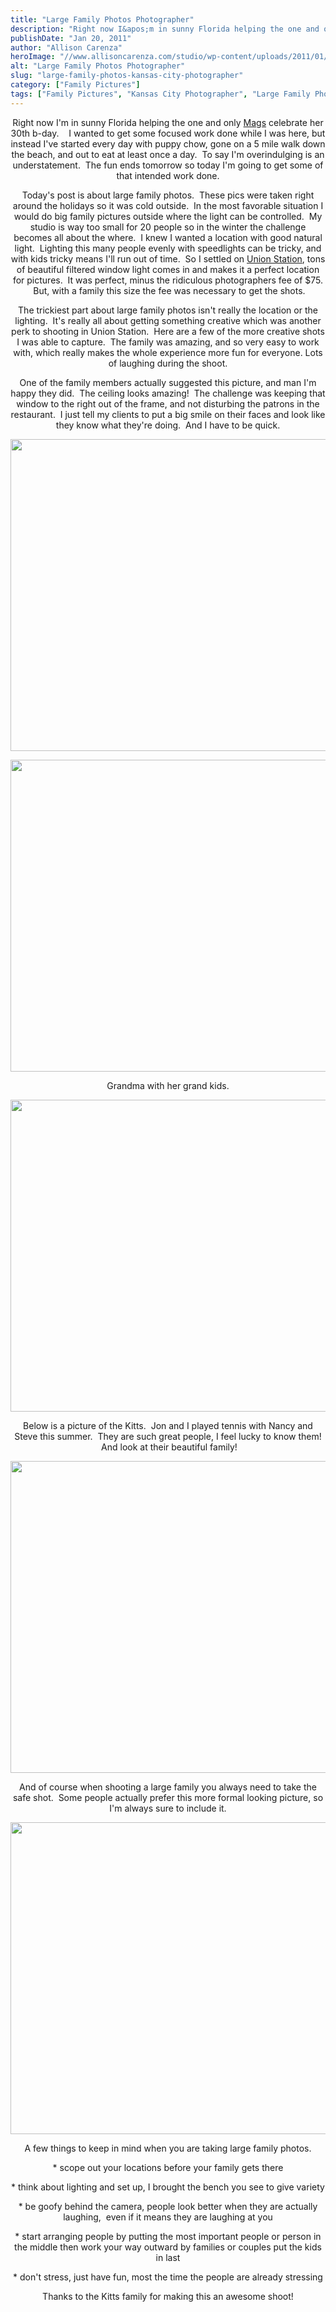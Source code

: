 ```yaml
---
title: "Large Family Photos Photographer"
description: "Right now I&apos;m in sunny Florida helping the one and only Mags celebrate her 30th b-day.    I wanted to get "
publishDate: "Jan 20, 2011"
author: "Allison Carenza"
heroImage: "//www.allisoncarenza.com/studio/wp-content/uploads/2011/01/kitts1.jpg"
alt: "Large Family Photos Photographer"
slug: "large-family-photos-kansas-city-photographer"
category: ["Family Pictures"]
tags: ["Family Pictures", "Kansas City Photographer", "Large Family Photos", "Union Station Kansas City"]
---
```


<p style="text-align: center;">Right now I&apos;m in sunny Florida helping the one and only <a href="www.maggiestolzberg.com">Mags</a> celebrate her 30th b-day.    I wanted to get some focused work done while I was here, but instead I&apos;ve started every day with puppy chow, gone on a 5 mile walk down the beach, and out to eat at least once a day.  To say I&apos;m overindulging is an understatement.  The fun ends tomorrow so today I&apos;m going to get some of that intended work done.</p>
<p style="text-align: center;">Today&apos;s post is about large family photos.  These pics were taken right around the holidays so it was cold outside.  In the most favorable situation I would do big family pictures outside where the light can be controlled.  My studio is way too small for 20 people so in the winter the challenge becomes all about the where.  I knew I wanted a location with good natural light.  Lighting this many people evenly with speedlights can be tricky, and with kids tricky means I&apos;ll run out of time.  So I settled on <a href="http://www.unionstation.org/">Union Station</a>, tons of beautiful filtered window light comes in and makes it a perfect location for pictures.  It was perfect, minus the ridiculous photographers fee of $75.  But, with a family this size the fee was necessary to get the shots.</p>
<p style="text-align: center;">The trickiest part about large family photos isn&apos;t really the location or the lighting.  It&apos;s really all about getting something creative which was another perk to shooting in Union Station.  Here are a few of the more creative shots I was able to capture.  The family was amazing, and so very easy to work with, which really makes the whole experience more fun for everyone. Lots of laughing during the shoot.</p>
<p style="text-align: center;">One of the family members actually suggested this picture, and man I&apos;m happy they did.  The ceiling looks amazing!  The challenge was keeping that window to the right out of the frame, and not disturbing the patrons in the restaurant.  I just tell my clients to put a big smile on their faces and look like they know what they&apos;re doing.  And I have to be quick.</p>
<p><a rel="attachment wp-att-1952" href="http://www.allisoncarenza.com/archives/1951/kitts1"><img class="aligncenter size-full wp-image-1952" title="kitts1" src="http://www.allisoncarenza.com/studio/wp-content/uploads/2011/01/kitts1.jpg" alt="" width="700" height="499" srcset="/media/kitts1.jpg 700w, /media/kitts1-300x214.jpg 300w" sizes="(max-width: 700px) 100vw, 700px" /></a></p>
<p style="text-align: center;">
<p><a rel="attachment wp-att-1953" href="http://www.allisoncarenza.com/archives/1951/kitts2"><img class="aligncenter size-full wp-image-1953" title="kitts2" src="http://www.allisoncarenza.com/studio/wp-content/uploads/2011/01/kitts2.jpg" alt="" width="750" height="499" srcset="/media/kitts2.jpg 750w, /media/kitts2-300x200.jpg 300w" sizes="(max-width: 750px) 100vw, 750px" /></a></p>
<p style="text-align: center;">Grandma with her grand kids.</p>
<p><a rel="attachment wp-att-1955" href="http://www.allisoncarenza.com/archives/1951/kitts4"><img class="aligncenter size-full wp-image-1955" title="kitts4" src="http://www.allisoncarenza.com/studio/wp-content/uploads/2011/01/kitts4.jpg" alt="" width="700" height="499" srcset="/media/kitts4.jpg 700w, /media/kitts4-300x214.jpg 300w" sizes="(max-width: 700px) 100vw, 700px" /></a></p>
<p style="text-align: center;">Below is a picture of the Kitts.  Jon and I played tennis with Nancy and Steve this summer.  They are such great people, I feel lucky to know them!  And look at their beautiful family!</p>
<p><a rel="attachment wp-att-1954" href="http://www.allisoncarenza.com/archives/1951/kitts3"><img class="aligncenter size-full wp-image-1954" title="kitts3" src="http://www.allisoncarenza.com/studio/wp-content/uploads/2011/01/kitts3.jpg" alt="" width="750" height="499" srcset="/media/kitts3.jpg 750w, /media/kitts3-300x200.jpg 300w" sizes="(max-width: 750px) 100vw, 750px" /></a></p>
<p style="text-align: center;">And of course when shooting a large family you always need to take the safe shot.  Some people actually prefer this more formal looking picture, so I&apos;m always sure to include it.</p>
<p style="text-align: center;"><a rel="attachment wp-att-1956" href="http://www.allisoncarenza.com/archives/1951/kitts5"><img class="aligncenter size-full wp-image-1956" title="kitts5" src="http://www.allisoncarenza.com/studio/wp-content/uploads/2011/01/kitts5.jpg" alt="" width="750" height="499" srcset="/media/kitts5.jpg 750w, /media/kitts5-300x200.jpg 300w" sizes="(max-width: 750px) 100vw, 750px" /></a></p>
<p style="text-align: center;">A few things to keep in mind when you are taking large family photos.</p>
<p style="text-align: center;">* scope out your locations before your family gets there</p>
<p style="text-align: center;">* think about lighting and set up, I brought the bench you see to give variety</p>
<p style="text-align: center;">* be goofy behind the camera, people look better when they are actually laughing,  even if it means they are laughing at you</p>
<p style="text-align: center;">* start arranging people by putting the most important people or person in the middle then work your way outward by families or couples put the kids in last</p>
<p style="text-align: center;">* don&apos;t stress, just have fun, most the time the people are already stressing</p>
<p style="text-align: center;">
<p style="text-align: center;">Thanks to the Kitts family for making this an awesome shoot!</p>
